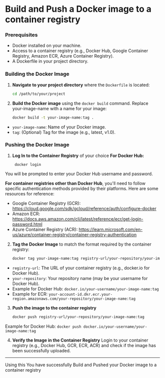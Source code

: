 
# Build and Push a Docker image to a container registry


### Prerequisites 
- Docker installed on your machine.
- Access to a container registry (e.g., Docker Hub, Google Container Registry, Amazon ECR, Azure Container Registry).
- A Dockerfile in your project directory.

### Building the Docker Image

1. **Navigate to your project directory** where the `Dockerfile` is located:

   ```bash
   cd /path/to/your/project

2. **Build the Docker image** using the `docker build` command. Replace your-image-name with a name for your image:

    ```bash
    docker build -t your-image-name:tag .
- `your-image-name`: Name of your Docker image.
- `tag`: (Optional) Tag for the image (e.g., latest, v1.0).

### Pushing the Docker Image

1. **Log In to the Container Registry** of your choice 
**For Docker Hub:**

        docker login
You will be prompted to enter your Docker Hub username and password.

**For container registries other than Docker Hub**, you'll need to follow specific authentication methods provided by their platforms. Here are some resources for reference:

- Google Container Registry (GCR): https://cloud.google.com/sdk/gcloud/reference/auth/configure-docker
- Amazon ECR: https://docs.aws.amazon.com/cli/latest/reference/ecr/get-login-password.html   
- Azure Container Registry (ACR): https://learn.microsoft.com/en-us/azure/container-registry/container-registry-authentication 

2. **Tag the Docker Image** to match the format required by the container registry:
    ```bash 
    docker tag your-image-name:tag registry-url/your-repository/your-image-name:tag

- `registry-url`: The URL of your container registry (e.g., docker.io for Docker Hub).
- `your-repository`: Your repository name (may be your username for Docker Hub).
- Example for Docker Hub: `docker.io/your-username/your-image-name:tag`
- Example for ECR: `your-account-id.dkr.ecr.your-region.amazonaws.com/your-repository/your-image-name:tag`

3. **Push the image to the container registry**
    ```bash
    docker push registry-url/your-repository/your-image-name:tag

Example for Docker Hub: `docker push docker.io/your-username/your-image-name:tag`

4. **Verify the Image in the Container Registry**
Login to your container registry (e.g., Docker Hub, GCR, ECR, ACR) and check if the image has been successfully uploaded.

---

Using this You have successfully Build and Pushed your Docker image to a container registry
